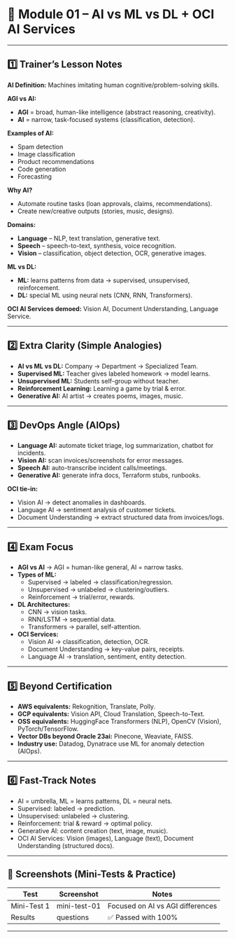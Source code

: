 # 📘 Module 01 – AI vs ML vs DL + OCI AI Services

---

## 1️⃣ Trainer’s Lesson Notes

**AI Definition:** Machines imitating human cognitive/problem-solving skills.  

**AGI vs AI:**
- **AGI** = broad, human-like intelligence (abstract reasoning, creativity).  
- **AI** = narrow, task-focused systems (classification, detection).  

**Examples of AI:**  
- Spam detection  
- Image classification  
- Product recommendations  
- Code generation  
- Forecasting  

**Why AI?**
- Automate routine tasks (loan approvals, claims, recommendations).  
- Create new/creative outputs (stories, music, designs).  

**Domains:**
- **Language** – NLP, text translation, generative text.  
- **Speech** – speech-to-text, synthesis, voice recognition.  
- **Vision** – classification, object detection, OCR, generative images.  

**ML vs DL:**
- **ML:** learns patterns from data → supervised, unsupervised, reinforcement.  
- **DL:** special ML using neural nets (CNN, RNN, Transformers).  

**OCI AI Services demoed:** Vision AI, Document Understanding, Language Service.  

---

## 2️⃣ Extra Clarity (Simple Analogies)

- **AI vs ML vs DL:** Company → Department → Specialized Team.  
- **Supervised ML:** Teacher gives labeled homework → model learns.  
- **Unsupervised ML:** Students self-group without teacher.  
- **Reinforcement Learning:** Learning a game by trial & error.  
- **Generative AI:** AI artist → creates poems, images, music.  

---

## 3️⃣ DevOps Angle (AIOps)

- **Language AI:** automate ticket triage, log summarization, chatbot for incidents.  
- **Vision AI:** scan invoices/screenshots for error messages.  
- **Speech AI:** auto-transcribe incident calls/meetings.  
- **Generative AI:** generate infra docs, Terraform stubs, runbooks.  

**OCI tie-in:**
- Vision AI → detect anomalies in dashboards.  
- Language AI → sentiment analysis of customer tickets.  
- Document Understanding → extract structured data from invoices/logs.  

---

## 4️⃣ Exam Focus

- **AGI vs AI** → AGI = human-like general, AI = narrow tasks.  
- **Types of ML:**  
  - Supervised → labeled → classification/regression.  
  - Unsupervised → unlabeled → clustering/outliers.  
  - Reinforcement → trial/error, rewards.  
- **DL Architectures:**  
  - CNN → vision tasks.  
  - RNN/LSTM → sequential data.  
  - Transformers → parallel, self-attention.  
- **OCI Services:**  
  - Vision AI → classification, detection, OCR.  
  - Document Understanding → key-value pairs, receipts.  
  - Language AI → translation, sentiment, entity detection.  

---

## 5️⃣ Beyond Certification

- **AWS equivalents:** Rekognition, Translate, Polly.  
- **GCP equivalents:** Vision API, Cloud Translation, Speech-to-Text.  
- **OSS equivalents:** HuggingFace Transformers (NLP), OpenCV (Vision), PyTorch/TensorFlow.  
- **Vector DBs beyond Oracle 23ai:** Pinecone, Weaviate, FAISS.  
- **Industry use:** Datadog, Dynatrace use ML for anomaly detection (AIOps).  

---

## 6️⃣ Fast-Track Notes

- AI = umbrella, ML = learns patterns, DL = neural nets.  
- Supervised: labeled → prediction.  
- Unsupervised: unlabeled → clustering.  
- Reinforcement: trial & reward → optimal policy.  
- Generative AI: content creation (text, image, music).  
- OCI AI Services: Vision (images), Language (text), Document Understanding (structured docs).  

---

## 📸 Screenshots (Mini-Tests & Practice)

| Test         | Screenshot    | Notes                                     |
|--------------|---------------|-------------------------------------------|
| Mini-Test 1  | mini-test-01  | Focused on AI vs AGI differences          |
| Results      | questions     | ✅ Passed with 100%                       |

---
